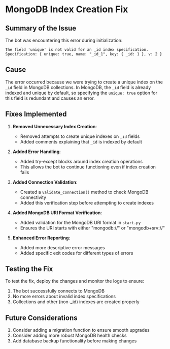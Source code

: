 # MongoDB Index Creation Fix

## Summary of the Issue

The bot was encountering this error during initialization:

```
The field 'unique' is not valid for an _id index specification. Specification: { unique: true, name: "_id_1", key: { _id: 1 }, v: 2 }
```

## Cause

The error occurred because we were trying to create a unique index on the `_id` field in MongoDB collections. In MongoDB, the `_id` field is already indexed and unique by default, so specifying the `unique: true` option for this field is redundant and causes an error.

## Fixes Implemented

1. **Removed Unnecessary Index Creation**:
   - Removed attempts to create unique indexes on `_id` fields
   - Added comments explaining that `_id` is indexed by default

2. **Added Error Handling**:
   - Added try-except blocks around index creation operations
   - This allows the bot to continue functioning even if index creation fails

3. **Added Connection Validation**:
   - Created a `validate_connection()` method to check MongoDB connectivity
   - Added this verification step before attempting to create indexes

4. **Added MongoDB URI Format Verification**:
   - Added validation for the MongoDB URI format in `start.py`
   - Ensures the URI starts with either "mongodb://" or "mongodb+srv://"

5. **Enhanced Error Reporting**:
   - Added more descriptive error messages
   - Added specific exit codes for different types of errors

## Testing the Fix

To test the fix, deploy the changes and monitor the logs to ensure:

1. The bot successfully connects to MongoDB
2. No more errors about invalid index specifications
3. Collections and other (non-_id) indexes are created properly

## Future Considerations

1. Consider adding a migration function to ensure smooth upgrades
2. Consider adding more robust MongoDB health checks
3. Add database backup functionality before making changes
